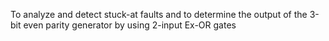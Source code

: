 To analyze and detect  stuck-at faults and to determine the output of the 3-bit even parity generator by using 2-input Ex-OR gates

